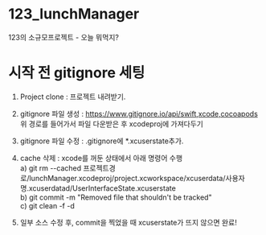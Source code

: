 # 123_lunchManager
123의 소규모프로젝트 - 오늘 뭐먹지?

# 시작 전 gitignore 세팅
1. Project clone : 프로젝트 내려받기.

2. gitignore 파일 생성 : https://www.gitignore.io/api/swift,xcode,cocoapods
<br/> 위 경로를 들어가서 파일 다운받은 후 xcodeproj에 가져다두기
 
3. gitignore 파일 수정 : .gitignore에 *.xcuserstate추가.

4. cache 삭제 : xcode를 꺼둔 상태에서 아래 명령어 수행
<br/>a) git rm --cached 프로젝트경로/lunchManager.xcodeproj/project.xcworkspace/xcuserdata/사용자명.xcuserdatad/UserInterfaceState.xcuserstate
<br/>b) git commit -m "Removed file that shouldn't be tracked"
<br/>c) git clean -f -d
 
5. 일부 소스 수정 후, commit을 찍었을 때 xcuserstate가 뜨지 않으면 완료!
